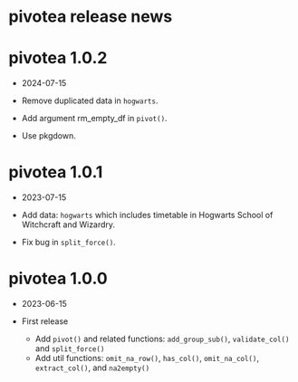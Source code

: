 # pivotea release news

# pivotea 1.0.2

* 2024-07-15

* Remove duplicated data in `hogwarts`. 
* Add argument rm_empty_df in `pivot()`.
* Use pkgdown.

# pivotea 1.0.1

* 2023-07-15

* Add data: `hogwarts` which includes timetable in Hogwarts School of Witchcraft and Wizardry. 
* Fix bug in `split_force()`.


# pivotea 1.0.0

* 2023-06-15

* First release
    * Add `pivot()` and related functions: `add_group_sub()`, `validate_col()` and `split_force()`
    * Add util functions: `omit_na_row()`, `has_col()`, `omit_na_col()`, `extract_col()`, and `na2empty()`
